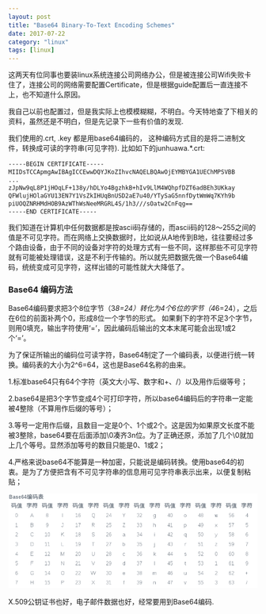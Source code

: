 ```yaml
---
layout: post
title: "Base64 Binary-To-Text Encoding Schemes"
date: 2017-07-22
category: "linux" 
tags: [linux]
---
```


这两天有位同事也要装linux系统连接公司网络办公，但是被连接公司Wifi失败卡住了，连接公司的网络需要配置Certificate，但是根据guide配置后一直连接不上，也不知道什么原因。 

我自己以前也配置过，但是我实际上也模模糊糊，不明白。今天特地查了下相关的资料，虽然还是不明白，但是先记录下一些有价值的发现.

我们使用的.crt, .key 都是用base64编码的，
这种编码方式目的是将二进制文件，转换成可读的字符串(可见字符). 比如如下的junhuawa.*.crt:

    -----BEGIN CERTIFICATE-----
    MIIDsTCCApmgAwIBAgICCEwwDQYJKoZIhvcNAQELBQAwOjEYMBYGA1UEChMPSVBB
    ...
    zJpNw9qL8P1jHOqLF+138y/hDLYo4BgzhkB+hIv9LlM4WQhpfDZT6adBEh3UKkay
    QFWlujHOlaGYU13EN7Y1VsZkIHUqBnUSD2aE7u40/YTySaG5nnfDytWmWq7KYh9b
    piUOQZNRHMdHOB9AzWThWsNeeMRGRL4S/1h3///sOatw2CnFqg==
    -----END CERTIFICATE-----

我们知道在计算机中任何数据都是按ascii码存储的，而ascii码的128～255之间的值是不可见字符。而在网络上交换数据时，比如说从A地传到B地，往往要经过多个路由设备，由于不同的设备对字符的处理方式有一些不同，这样那些不可见字符就有可能被处理错误，这是不利于传输的。所以就先把数据先做一个Base64编码，统统变成可见字符，这样出错的可能性就大大降低了。

### Base64 编码方法

Base64编码要求把3个8位字节（3*8=24）转化为4个6位的字节（4*6=24），之后在6位的前面补两个0，形成8位一个字节的形式。 如果剩下的字符不足3个字节，则用0填充，输出字符使用‘=’，因此编码后输出的文本末尾可能会出现1或2个‘=’。

为了保证所输出的编码位可读字符，Base64制定了一个编码表，以便进行统一转换。编码表的大小为2^6=64，这也是Base64名称的由来。


1.标准base64只有64个字符（英文大小写、数字和+、/）以及用作后缀等号；

2.base64是把3个字节变成4个可打印字符，所以base64编码后的字符串一定能被4整除（不算用作后缀的等号）；

3.等号一定用作后缀，且数目一定是0个、1个或2个。这是因为如果原文长度不能被3整除，base64要在后面添加\0凑齐3n位。为了正确还原，添加了几个\0就加上几个等号。显然添加等号的数目只能是0、1或2；

4.严格来说base64不能算是一种加密，只能说是编码转换。使用base64的初衷。是为了方便把含有不可见字符串的信息用可见字符串表示出来，以便复制粘贴；

![image](../../images/misc/base64.png)

X.509公钥证书也好，电子邮件数据也好，经常要用到Base64编码.
